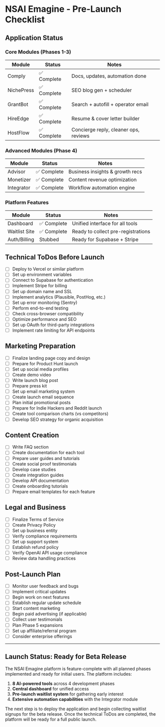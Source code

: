 # NSAI Emagine - Pre-Launch Checklist

## Application Status

### Core Modules (Phases 1-3)
| Module        | Status     | Notes                                 |
| ------------- | ---------- | ------------------------------------- |
| Comply        | ✅ Complete | Docs, updates, automation done        |
| NichePress    | ✅ Complete | SEO blog gen + scheduler              |
| GrantBot      | ✅ Complete | Search + autofill + operator email    |
| HireEdge      | ✅ Complete | Resume & cover letter builder         |
| HostFlow      | ✅ Complete | Concierge reply, cleaner ops, reviews |

### Advanced Modules (Phase 4)
| Module        | Status     | Notes                                 |
| ------------- | ---------- | ------------------------------------- |
| Advisor       | ✅ Complete | Business insights & growth recs       |
| Monetizer     | ✅ Complete | Content revenue optimization          |
| Integrator    | ✅ Complete | Workflow automation engine            |

### Platform Features
| Module        | Status     | Notes                                 |
| ------------- | ---------- | ------------------------------------- |
| Dashboard     | ✅ Complete | Unified interface for all tools       |
| Waitlist Site | ✅ Complete | Ready to collect pre-registrations    |
| Auth/Billing  | Stubbed    | Ready for Supabase + Stripe           |

## Technical ToDos Before Launch

- [ ] Deploy to Vercel or similar platform
- [ ] Set up environment variables
- [ ] Connect to Supabase for authentication
- [ ] Implement Stripe for billing
- [ ] Set up domain name and SSL
- [ ] Implement analytics (Plausible, PostHog, etc.)
- [ ] Set up error monitoring (Sentry)
- [ ] Perform end-to-end testing
- [ ] Check cross-browser compatibility
- [ ] Optimize performance and SEO
- [ ] Set up OAuth for third-party integrations
- [ ] Implement rate limiting for API endpoints

## Marketing Preparation

- [ ] Finalize landing page copy and design
- [ ] Prepare for Product Hunt launch
- [ ] Set up social media profiles
- [ ] Create demo video
- [ ] Write launch blog post
- [ ] Prepare press kit
- [ ] Set up email marketing system
- [ ] Create launch email sequence
- [ ] Plan initial promotional posts
- [ ] Prepare for Indie Hackers and Reddit launch
- [ ] Create tool comparison charts (vs competitors)
- [ ] Develop SEO strategy for organic acquisition

## Content Creation

- [ ] Write FAQ section
- [ ] Create documentation for each tool
- [ ] Prepare user guides and tutorials
- [ ] Create social proof testimonials
- [ ] Develop case studies
- [ ] Create integration guides
- [ ] Develop API documentation
- [ ] Create onboarding tutorials
- [ ] Prepare email templates for each feature

## Legal and Business

- [ ] Finalize Terms of Service
- [ ] Create Privacy Policy
- [ ] Set up business entity
- [ ] Verify compliance requirements
- [ ] Set up support system
- [ ] Establish refund policy
- [ ] Verify OpenAI API usage compliance
- [ ] Review data handling practices

## Post-Launch Plan

- [ ] Monitor user feedback and bugs
- [ ] Implement critical updates
- [ ] Begin work on next features
- [ ] Establish regular update schedule
- [ ] Start content marketing
- [ ] Begin paid advertising (if applicable)
- [ ] Collect user testimonials
- [ ] Plan Phase 5 expansions
- [ ] Set up affiliate/referral program
- [ ] Consider enterprise offerings

---

## Launch Status: Ready for Beta Release

The NSAI Emagine platform is feature-complete with all planned phases implemented and ready for initial users. The platform includes:

1. **8 AI-powered tools** across 4 development phases
2. **Central dashboard** for unified access
3. **Pre-launch waitlist system** for gathering early interest
4. **Extensive automation capabilities** with the Integrator module

The next step is to deploy the application and begin collecting waitlist signups for the beta release. Once the technical ToDos are completed, the platform will be ready for a full public launch.